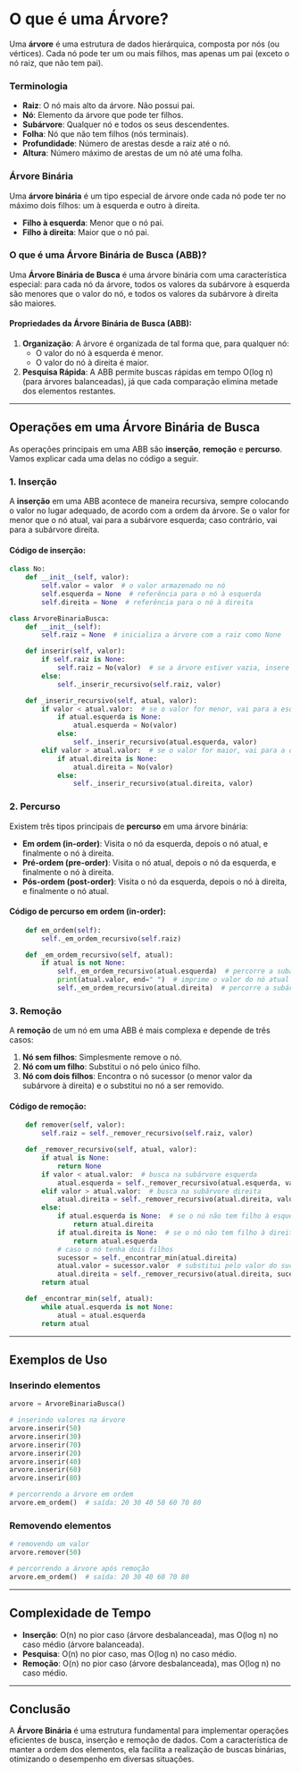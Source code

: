 # O que é uma Árvore?

Uma **árvore** é uma estrutura de dados hierárquica, composta por nós (ou vértices). Cada nó pode ter um ou mais filhos, mas apenas um pai (exceto o nó raiz, que não tem pai).

### Terminologia

- **Raiz**: O nó mais alto da árvore. Não possui pai.
- **Nó**: Elemento da árvore que pode ter filhos.
- **Subárvore**: Qualquer nó e todos os seus descendentes.
- **Folha**: Nó que não tem filhos (nós terminais).
- **Profundidade**: Número de arestas desde a raiz até o nó.
- **Altura**: Número máximo de arestas de um nó até uma folha.

### Árvore Binária

Uma **árvore binária** é um tipo especial de árvore onde cada nó pode ter no máximo dois filhos: um à esquerda e outro à direita.

- **Filho à esquerda**: Menor que o nó pai.
- **Filho à direita**: Maior que o nó pai.

### O que é uma Árvore Binária de Busca (ABB)?

Uma **Árvore Binária de Busca** é uma árvore binária com uma característica especial: para cada nó da árvore, todos os valores da subárvore à esquerda são menores que o valor do nó, e todos os valores da subárvore à direita são maiores.

#### Propriedades da Árvore Binária de Busca (ABB):
1. **Organização**: A árvore é organizada de tal forma que, para qualquer nó:
   - O valor do nó à esquerda é menor.
   - O valor do nó à direita é maior.
2. **Pesquisa Rápida**: A ABB permite buscas rápidas em tempo O(log n) (para árvores balanceadas), já que cada comparação elimina metade dos elementos restantes.

---

## Operações em uma Árvore Binária de Busca

As operações principais em uma ABB são **inserção**, **remoção** e **percurso**. Vamos explicar cada uma delas no código a seguir.

### 1. Inserção

A **inserção** em uma ABB acontece de maneira recursiva, sempre colocando o valor no lugar adequado, de acordo com a ordem da árvore. Se o valor for menor que o nó atual, vai para a subárvore esquerda; caso contrário, vai para a subárvore direita.

#### Código de inserção:

```python
class No:
    def __init__(self, valor):
        self.valor = valor  # o valor armazenado no nó
        self.esquerda = None  # referência para o nó à esquerda
        self.direita = None  # referência para o nó à direita

class ArvoreBinariaBusca:
    def __init__(self):
        self.raiz = None  # inicializa a árvore com a raiz como None

    def inserir(self, valor):
        if self.raiz is None:
            self.raiz = No(valor)  # se a árvore estiver vazia, insere o valor como raiz
        else:
            self._inserir_recursivo(self.raiz, valor)

    def _inserir_recursivo(self, atual, valor):
        if valor < atual.valor:  # se o valor for menor, vai para a esquerda
            if atual.esquerda is None:
                atual.esquerda = No(valor)
            else:
                self._inserir_recursivo(atual.esquerda, valor)
        elif valor > atual.valor:  # se o valor for maior, vai para a direita
            if atual.direita is None:
                atual.direita = No(valor)
            else:
                self._inserir_recursivo(atual.direita, valor)
```

### 2. Percurso

Existem três tipos principais de **percurso** em uma árvore binária:
- **Em ordem (in-order)**: Visita o nó da esquerda, depois o nó atual, e finalmente o nó à direita.
- **Pré-ordem (pre-order)**: Visita o nó atual, depois o nó da esquerda, e finalmente o nó à direita.
- **Pós-ordem (post-order)**: Visita o nó da esquerda, depois o nó à direita, e finalmente o nó atual.

#### Código de percurso em ordem (in-order):

```python
    def em_ordem(self):
        self._em_ordem_recursivo(self.raiz)

    def _em_ordem_recursivo(self, atual):
        if atual is not None:
            self._em_ordem_recursivo(atual.esquerda)  # percorre a subárvore à esquerda
            print(atual.valor, end=" ")  # imprime o valor do nó atual
            self._em_ordem_recursivo(atual.direita)  # percorre a subárvore à direita
```

### 3. Remoção

A **remoção** de um nó em uma ABB é mais complexa e depende de três casos:
1. **Nó sem filhos**: Simplesmente remove o nó.
2. **Nó com um filho**: Substitui o nó pelo único filho.
3. **Nó com dois filhos**: Encontra o nó sucessor (o menor valor da subárvore à direita) e o substitui no nó a ser removido.

#### Código de remoção:

```python
    def remover(self, valor):
        self.raiz = self._remover_recursivo(self.raiz, valor)

    def _remover_recursivo(self, atual, valor):
        if atual is None:
            return None
        if valor < atual.valor:  # busca na subárvore esquerda
            atual.esquerda = self._remover_recursivo(atual.esquerda, valor)
        elif valor > atual.valor:  # busca na subárvore direita
            atual.direita = self._remover_recursivo(atual.direita, valor)
        else:
            if atual.esquerda is None:  # se o nó não tem filho à esquerda
                return atual.direita
            if atual.direita is None:  # se o nó não tem filho à direita
                return atual.esquerda
            # caso o nó tenha dois filhos
            sucessor = self._encontrar_min(atual.direita)
            atual.valor = sucessor.valor  # substitui pelo valor do sucessor
            atual.direita = self._remover_recursivo(atual.direita, sucessor.valor)
        return atual

    def _encontrar_min(self, atual):
        while atual.esquerda is not None:
            atual = atual.esquerda
        return atual
```

---

## Exemplos de Uso

### Inserindo elementos

```python
arvore = ArvoreBinariaBusca()

# inserindo valores na árvore
arvore.inserir(50)
arvore.inserir(30)
arvore.inserir(70)
arvore.inserir(20)
arvore.inserir(40)
arvore.inserir(60)
arvore.inserir(80)

# percorrendo a árvore em ordem
arvore.em_ordem()  # saída: 20 30 40 50 60 70 80
```

### Removendo elementos

```python
# removendo um valor
arvore.remover(50)

# percorrendo a árvore após remoção
arvore.em_ordem()  # saída: 20 30 40 60 70 80
```

---

## Complexidade de Tempo

- **Inserção**: O(n) no pior caso (árvore desbalanceada), mas O(log n) no caso médio (árvore balanceada).
- **Pesquisa**: O(n) no pior caso, mas O(log n) no caso médio.
- **Remoção**: O(n) no pior caso (árvore desbalanceada), mas O(log n) no caso médio.

---

## Conclusão

A **Árvore Binária** é uma estrutura fundamental para implementar operações eficientes de busca, inserção e remoção de dados. Com a característica de manter a ordem dos elementos, ela facilita a realização de buscas binárias, otimizando o desempenho em diversas situações.

